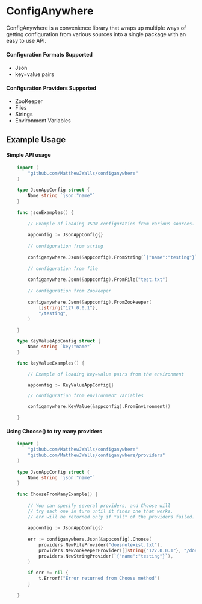 
# ConfigAnywhere

ConfigAnywhere is a convenience library that wraps up multiple ways of getting configuration from various
sources into a single package with an easy to use API.

#### Configuration Formats Supported

* Json
* key=value pairs

#### Configuration Providers Supported

* ZooKeeper
* Files
* Strings
* Environment Variables

## Example Usage

#### Simple API usage
    
```go
    import (
        "github.com/MatthewJWalls/configanywhere"
    )
    
    type JsonAppConfig struct {
        Name string `json:"name"`
    }
        
    func jsonExamples() {
    
        // Example of loading JSON configuration from various sources.
    
        appconfig := JsonAppConfig{}
    
        // configuration from string
    
        configanywhere.Json(&appconfig).FromString(`{"name":"testing"}`)
        
        // configuration from file
    
        configanywhere.Json(&appconfig).FromFile("test.txt")
    
        // configuration from Zookeeper
    
        configanywhere.Json(&appconfig).FromZookeeper(
            []string{"127.0.0.1"},
            "/testing",
        )
    
    }

    type KeyValueAppConfig struct {
	    Name string `key:"name"`
    }

    func keyValueExamples() {

        // Example of loading key=value pairs from the environment

        appconfig := KeyValueAppConfig{}

        // configuration from environment variables

        configanywhere.KeyValue(&appconfig).FromEnvironment()

    }
```

#### Using Choose() to try many providers

```go
    import (
        "github.com/MatthewJWalls/configanywhere"
        "github.com/MatthewJWalls/configanywhere/providers"    
    )
    
    type JsonAppConfig struct {
        Name string `json:"name"`
    }
        
    func ChooseFromManyExample() {
    
        // You can specify several providers, and Choose will
        // try each one in turn until it finds one that works.
        // err will be returned only if *all* of the providers failed.
    
        appconfig := JsonAppConfig{}    
    
        err := configanywhere.Json(&appconfig).Choose(
            providers.NewFileProvider("doesnotexist.txt"),
            providers.NewZookeeperProvider([]string{"127.0.0.1"}, "/doesnotexist"),
            providers.NewStringProvider(`{"name":"testing"}`),
        )
    
        if err != nil {
            t.Errorf("Error returned from Choose method")
        }
    
    }

```